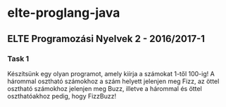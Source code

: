 # elte-proglang-java

## ELTE Programozási Nyelvek 2 - 2016/2017-1

### Task 1

Készítsünk egy olyan programot, amely kiírja a számokat 1-től 100-ig! A hárommal osztható számokhoz a szám helyett jelenjen meg Fizz, az öttel osztható számokhoz jelenjen meg Buzz, illetve a hárommal és öttel oszthatóakhoz pedig, hogy FizzBuzz!
